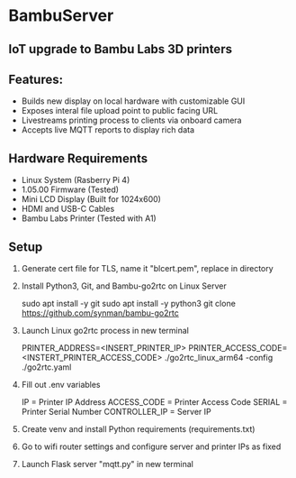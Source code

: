 # BambuServer
## IoT upgrade to Bambu Labs 3D printers
## Features:
- Builds new display on local hardware with customizable GUI
- Exposes interal file upload point to public facing URL
- Livestreams printing process to clients via onboard camera
- Accepts live MQTT reports to display rich data

## Hardware Requirements
- Linux System (Rasberry Pi 4)
- 1.05.00 Firmware (Tested)
- Mini LCD Display (Built for 1024x600)
- HDMI and USB-C Cables
- Bambu Labs Printer (Tested with A1)

## Setup
1) Generate cert file for TLS, name it "blcert.pem", replace in directory
   
2) Install Python3, Git, and Bambu-go2rtc on Linux Server
   
   sudo apt install -y git
   sudo apt install -y python3
   git clone https://github.com/synman/bambu-go2rtc
   
3) Launch Linux go2rtc process in new terminal

   PRINTER_ADDRESS=<INSERT_PRINTER_IP> PRINTER_ACCESS_CODE=<INSTERT_PRINTER_ACCESS_CODE> ./go2rtc_linux_arm64 -config ./go2rtc.yaml

4) Fill out .env variables
   
   IP = Printer IP Address
   ACCESS_CODE = Printer Access Code
   SERIAL = Printer Serial Number
   CONTROLLER_IP = Server IP

5) Create venv and install Python requirements (requirements.txt)

6) Go to wifi router settings and configure server and printer IPs as fixed
   
7) Launch Flask server "mqtt.py" in new terminal
